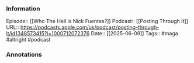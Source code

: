 ### Information

Episode:: [[Who The Hell is Nick Fuentes?]]
Podcast:: [[Posting Through It]]
URL:: https://podcasts.apple.com/us/podcast/posting-through-it/id1348573415?i=1000712072376
Date:: [[2025-06-09]]
Tags:: #maga #altright 
#podcast


### Annotations

